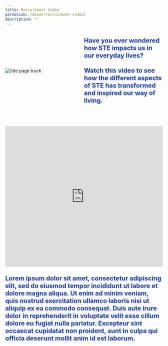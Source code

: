 ```yaml
---
title: Recruitment Video
permalink: /about/recruitment-video/
description: ""
---
```

<style>
 .container {  
position: relative;  
width: 100%;  
height: 0;  
padding-bottom: 56.25%;  
}  
.youtube-container{
position: relative;  
width: 100%;  
height: 0;  
padding-bottom: 56.25%;
    }
.youtube-video {  
position: absolute;  
top: 0;  
left: 0;  
width: 100%;  
height: 100%;  
}
.subtitle-main{
color: #1237CA;
font-weight: 500;
font-size: 20px;
	}
	.content pre{
	display: none
	}
	.col-sm-6{width: 50%}
		.col-12{width: 100%}
		@media (max-width: 600px) {
	.subtitle-main{line-height: 1.5rem}

    .map-column{height: 200px}

        .map-truck{height: 200px}

    .school-box label{font-size:16px; font-weight: 700}

    .school-box-list{width: 90% !important}

    .title-section{width: 80%; margin: auto}

    .mobile-row-padding{padding: 0 20px}

    #gallery .row{padding: 0 10px}

    #gallery .col-sm-4{width: 50%;padding: 10px}

    .gallery-image{padding: 0}

    .who-says-title{margin-top: 25px}

    .content .subtitle-main{padding: 0 20px}

    .school-row{margin: 0 0 20px !important}

    .title-item-truck h2{font-size: 18px}

    .school-box-detail p{font-size: 14px}

.title-item-truck h2{line-height: 25px}

    .content center, .content li, .content p.subtitle-main{margin-top: 2rem;margin-bottom: 2rem;line-height: 1.5rem  !important;}

    .subtitle-main b{font-size: 16px !important}

    .content p:last-child{margin-bottom:  10px !important}

    }

    .text-blue{color: var(\--blue);

    .content pre{display: none}

    .bp-breadcrumb ul{padding-left: 0}
		.col-sm-6{width: 100%}
	}
        </style>
<section class="header-nav-white" id="header-truck" style="padding-top: 0">
            <div style="position: relative" class="container">
							<div class="row mb-5" style="display: flex; align-items: center; margin-bottom: 50px">
                <div class="col-sm-6">
                    <div class="text-left pb-1">
                        <img style="width: auto" class="title-page-truck" alt="title page truck" src="https://raw.githubusercontent.com/isomerpages/psd-ste-whats-next/staging/images/image-recruitmentvideo.png">
                    </div>
                </div>
							<div class="col-sm-6">
                    <div class="text-left pb-1">
											<p class="subtitle-main"><b>Have you ever wondered how STE impacts us in our everyday lives?</b><br><br> <b>Watch this video to see how the different aspects of STE has transformed and inspired our way of living.</b></p>
                    </div>
                </div>
							</div>
                <div class="row mt-5 mb-2" style="margin-bottom: 25px">
										<div class="col-12">
											<div class="youtube-container">
											<iframe width="100%" height="450px" src="https://www.youtube.com/embed/cA6CQanEtMk" title="YouTube video player" frameborder="0" allow="accelerometer; autoplay; clipboard-write; encrypted-media; gyroscope; picture-in-picture; web-share" allowfullscreen="" class="youtube-video"></iframe>
											</div>
									</div>
							</div>
	<div class="row">
							<div class="col-12">
                    <div class="text-center pt-5 pb-1">
											<p class="subtitle-main"><b>Lorem ipsum dolor sit amet, consectetur adipiscing elit, sed do eiusmod tempor incididunt ut labore et dolore magna aliqua. Ut enim ad minim veniam, quis nostrud exercitation ullamco laboris nisi ut aliquip ex ea commodo consequat. Duis aute irure dolor in reprehenderit in voluptate velit esse cillum dolore eu fugiat nulla pariatur. Excepteur sint occaecat cupidatat non proident, sunt in culpa qui officia deserunt mollit anim id est laborum.</b></p>
                    </div>
                </div>
							</div>
	</div></section>
